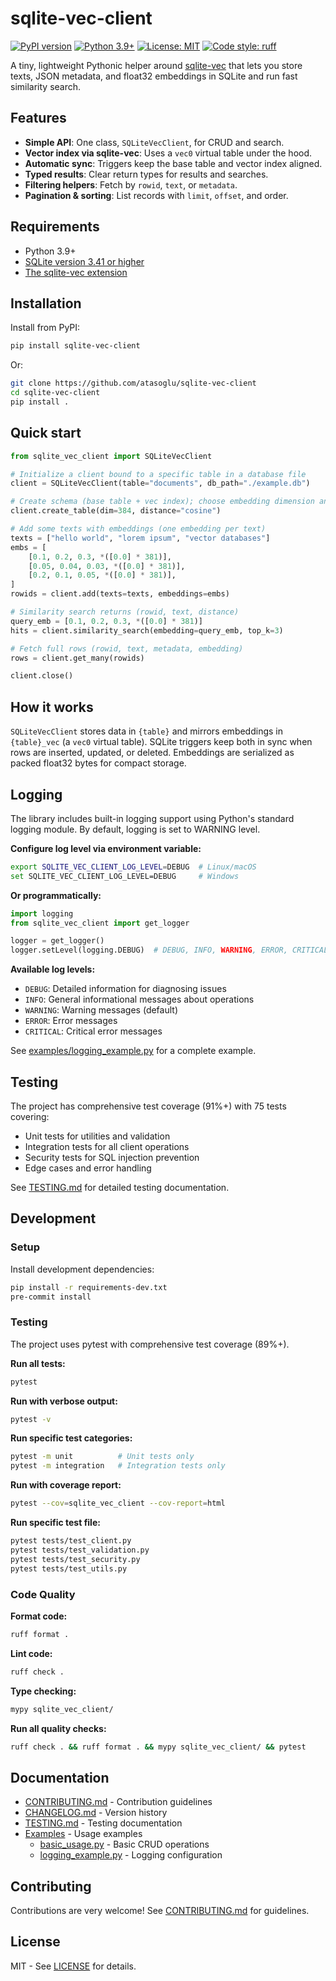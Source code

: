 # sqlite-vec-client

[![PyPI version](https://badge.fury.io/py/sqlite-vec-client.svg)](https://badge.fury.io/py/sqlite-vec-client)
[![Python 3.9+](https://img.shields.io/badge/python-3.9+-blue.svg)](https://www.python.org/downloads/)
[![License: MIT](https://img.shields.io/badge/License-MIT-yellow.svg)](https://opensource.org/licenses/MIT)
[![Code style: ruff](https://img.shields.io/badge/code%20style-ruff-000000.svg)](https://github.com/astral-sh/ruff)

A tiny, lightweight Pythonic helper around [sqlite-vec](https://github.com/asg017/sqlite-vec) that lets you store texts, JSON metadata, and float32 embeddings in SQLite and run fast similarity search.

## Features
- **Simple API**: One class, `SQLiteVecClient`, for CRUD and search.
- **Vector index via sqlite-vec**: Uses a `vec0` virtual table under the hood.
- **Automatic sync**: Triggers keep the base table and vector index aligned.
- **Typed results**: Clear return types for results and searches.
- **Filtering helpers**: Fetch by `rowid`, `text`, or `metadata`.
- **Pagination & sorting**: List records with `limit`, `offset`, and order.

## Requirements
- Python 3.9+
- [SQLite version 3.41 or higher](https://alexgarcia.xyz/sqlite-vec/python.html#updated-sqlite)
- [The sqlite-vec extension](https://github.com/asg017/sqlite-vec)

## Installation
Install from PyPI:

```bash
pip install sqlite-vec-client
```

Or:

```bash
git clone https://github.com/atasoglu/sqlite-vec-client
cd sqlite-vec-client
pip install .
```

## Quick start
```python
from sqlite_vec_client import SQLiteVecClient

# Initialize a client bound to a specific table in a database file
client = SQLiteVecClient(table="documents", db_path="./example.db")

# Create schema (base table + vec index); choose embedding dimension and distance
client.create_table(dim=384, distance="cosine")

# Add some texts with embeddings (one embedding per text)
texts = ["hello world", "lorem ipsum", "vector databases"]
embs = [
    [0.1, 0.2, 0.3, *([0.0] * 381)],
    [0.05, 0.04, 0.03, *([0.0] * 381)],
    [0.2, 0.1, 0.05, *([0.0] * 381)],
]
rowids = client.add(texts=texts, embeddings=embs)

# Similarity search returns (rowid, text, distance)
query_emb = [0.1, 0.2, 0.3, *([0.0] * 381)]
hits = client.similarity_search(embedding=query_emb, top_k=3)

# Fetch full rows (rowid, text, metadata, embedding)
rows = client.get_many(rowids)

client.close()
```

## How it works
`SQLiteVecClient` stores data in `{table}` and mirrors embeddings in `{table}_vec` (a `vec0` virtual table). SQLite triggers keep both in sync when rows are inserted, updated, or deleted. Embeddings are serialized as packed float32 bytes for compact storage.

## Logging

The library includes built-in logging support using Python's standard logging module. By default, logging is set to WARNING level.

**Configure log level via environment variable:**
```bash
export SQLITE_VEC_CLIENT_LOG_LEVEL=DEBUG  # Linux/macOS
set SQLITE_VEC_CLIENT_LOG_LEVEL=DEBUG     # Windows
```

**Or programmatically:**
```python
import logging
from sqlite_vec_client import get_logger

logger = get_logger()
logger.setLevel(logging.DEBUG)  # DEBUG, INFO, WARNING, ERROR, CRITICAL
```

**Available log levels:**
- `DEBUG`: Detailed information for diagnosing issues
- `INFO`: General informational messages about operations
- `WARNING`: Warning messages (default)
- `ERROR`: Error messages
- `CRITICAL`: Critical error messages

See [examples/logging_example.py](examples/logging_example.py) for a complete example.

## Testing

The project has comprehensive test coverage (91%+) with 75 tests covering:
- Unit tests for utilities and validation
- Integration tests for all client operations
- Security tests for SQL injection prevention
- Edge cases and error handling

See [TESTING.md](TESTING.md) for detailed testing documentation.

## Development

### Setup

Install development dependencies:
```bash
pip install -r requirements-dev.txt
pre-commit install
```

### Testing

The project uses pytest with comprehensive test coverage (89%+).

**Run all tests:**
```bash
pytest
```

**Run with verbose output:**
```bash
pytest -v
```

**Run specific test categories:**
```bash
pytest -m unit          # Unit tests only
pytest -m integration   # Integration tests only
```

**Run with coverage report:**
```bash
pytest --cov=sqlite_vec_client --cov-report=html
```

**Run specific test file:**
```bash
pytest tests/test_client.py
pytest tests/test_validation.py
pytest tests/test_security.py
pytest tests/test_utils.py
```

### Code Quality

**Format code:**
```bash
ruff format .
```

**Lint code:**
```bash
ruff check .
```

**Type checking:**
```bash
mypy sqlite_vec_client/
```

**Run all quality checks:**
```bash
ruff check . && ruff format . && mypy sqlite_vec_client/ && pytest
```

## Documentation

- [CONTRIBUTING.md](CONTRIBUTING.md) - Contribution guidelines
- [CHANGELOG.md](CHANGELOG.md) - Version history
- [TESTING.md](TESTING.md) - Testing documentation
- [Examples](examples/) - Usage examples
  - [basic_usage.py](examples/basic_usage.py) - Basic CRUD operations
  - [logging_example.py](examples/logging_example.py) - Logging configuration

## Contributing

Contributions are very welcome! See [CONTRIBUTING.md](CONTRIBUTING.md) for guidelines.

## License

MIT - See [LICENSE](LICENSE) for details.
